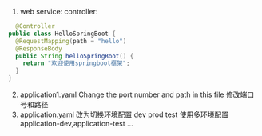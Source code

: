 1. web service:
  controller:
  ```java
    @Controller
  public class HelloSpringBoot {
    @RequestMapping(path = "hello")
    @ResponseBody
    public String helloSpringBoot() {
      return "欢迎使用springboot框架";
    }
  }
  ```


2. application1.yaml  Change the port number and path in this file 修改端口号和路径
3. application.yaml 改为切换环境配置 dev prod test 使用多环境配置application-dev,application-test ...
